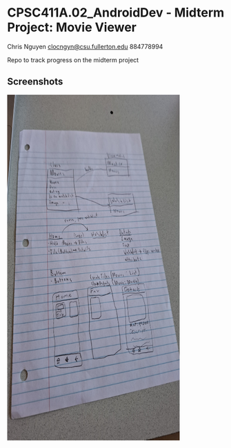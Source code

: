 # CPSC411A.02_AndroidDev - Midterm Project: Movie Viewer
Chris Nguyen clocngyn@csu.fullerton.edu 884778994

Repo to track progress on the midterm project


## Screenshots
<img src="screenshots/screenshot_1.jpg" alt="Project Sketch" width=400 height=800>
